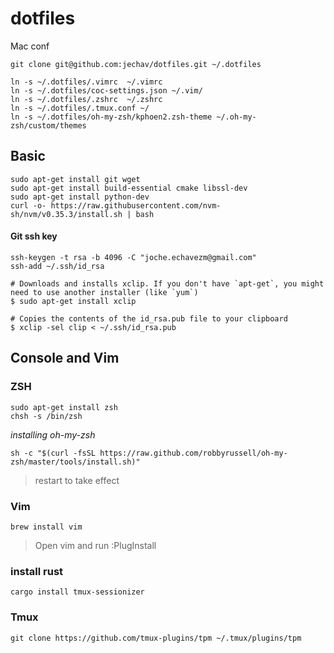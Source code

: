# dotfiles
Mac conf 

```
git clone git@github.com:jechav/dotfiles.git ~/.dotfiles

ln -s ~/.dotfiles/.vimrc  ~/.vimrc
ln -s ~/.dotfiles/coc-settings.json ~/.vim/
ln -s ~/.dotfiles/.zshrc  ~/.zshrc
ln -s ~/.dotfiles/.tmux.conf ~/
ln -s ~/.dotfiles/oh-my-zsh/kphoen2.zsh-theme ~/.oh-my-zsh/custom/themes
```

## Basic 

```
sudo apt-get install git wget 
sudo apt-get install build-essential cmake libssl-dev
sudo apt-get install python-dev
curl -o- https://raw.githubusercontent.com/nvm-sh/nvm/v0.35.3/install.sh | bash
```
#### Git ssh key
```
ssh-keygen -t rsa -b 4096 -C "joche.echavezm@gmail.com" 
ssh-add ~/.ssh/id_rsa

# Downloads and installs xclip. If you don't have `apt-get`, you might need to use another installer (like `yum`)
$ sudo apt-get install xclip

# Copies the contents of the id_rsa.pub file to your clipboard
$ xclip -sel clip < ~/.ssh/id_rsa.pub
```

## Console and Vim 

### ZSH
```
sudo apt-get install zsh
chsh -s /bin/zsh
```
*installing oh-my-zsh*
```
sh -c "$(curl -fsSL https://raw.github.com/robbyrussell/oh-my-zsh/master/tools/install.sh)"
```
> restart to take effect

### Vim
```
brew install vim
```

> Open vim and run :PlugInstall

### install rust
```
cargo install tmux-sessionizer
```

### Tmux
```
git clone https://github.com/tmux-plugins/tpm ~/.tmux/plugins/tpm
```


